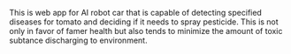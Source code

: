 This is web app for AI robot car that is capable of detecting specified diseases for tomato and deciding if it needs to spray pesticide.
This is not only in favor of famer health but also tends to minimize the amount of toxic subtance discharging to environment.
